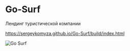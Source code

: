 # Go-Surf
Лендинг туристической компании

https://sergeykomyza.github.io/Go-Surf/build/index.html

![Go Surf](https://user-images.githubusercontent.com/62849901/184532996-66400f93-50e8-4180-aeba-b44c94ffeff1.jpg)
